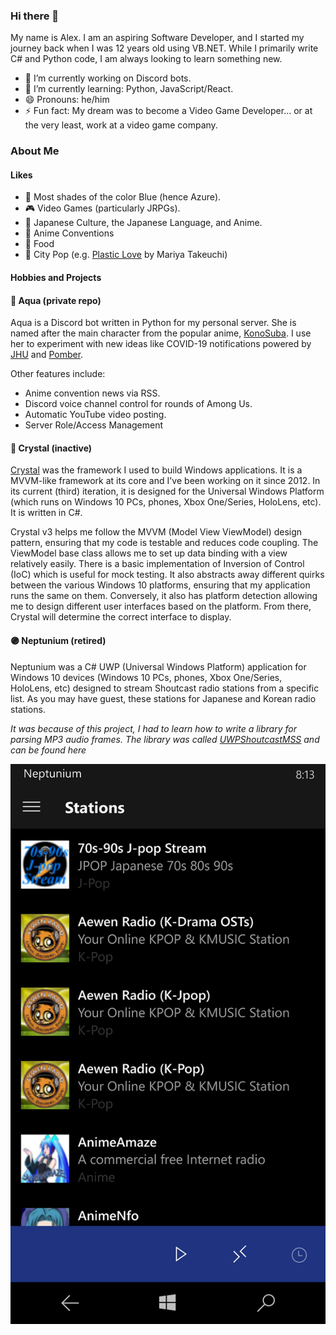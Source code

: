 ### Hi there 👋

My name is Alex. I am an aspiring Software Developer, and I started my journey back when I was 12 years old using VB.NET. While I primarily write C# and Python code, I am always looking to learn something new.

- 🔭 I’m currently working on Discord bots.
- 🌱 I’m currently learning: Python, JavaScript/React.
- 😄 Pronouns: he/him
- ⚡ Fun fact: My dream was to become a Video Game Developer... or at the very least, work at a video game company.

### About Me

#### Likes
- 🔵 Most shades of the color Blue (hence Azure).
- 🎮 Video Games (particularly JRPGs).
- 🗾 Japanese Culture, the Japanese Language, and Anime.
- 🏨 Anime Conventions
- 🍜 Food
- 🎵 City Pop (e.g. [Plastic Love](https://open.spotify.com/track/7rU6Iebxzlvqy5t857bKFq)  by Mariya Takeuchi)

#### Hobbies and Projects
#### 🔵 Aqua (private repo)
Aqua is a Discord bot written in Python for my personal server. She is named after the main character from the popular anime, [KonoSuba](https://en.wikipedia.org/wiki/KonoSuba). I use her to experiment with new ideas like COVID-19 notifications powered by [JHU](https://github.com/CSSEGISandData/COVID-19) and [Pomber](https://github.com/pomber/covid19).

Other features include:
- Anime convention news via RSS.
- Discord voice channel control for rounds of Among Us.
- Automatic YouTube video posting.
- Server Role/Access Management

#### 💎 Crystal (inactive)
[Crystal](https://github.com/AzureKitsune/Crystal) was the framework I used to build Windows applications. It is a MVVM-like framework at its core and I've been working on it since 2012. In its current (third) iteration, it is designed for the Universal Windows Platform (which runs on Windows 10 PCs, phones, Xbox One/Series, HoloLens, etc). It is written in C#.

Crystal v3 helps me follow the MVVM (Model View ViewModel) design pattern, ensuring that my code is testable and reduces code coupling. The ViewModel base class allows me to set up data binding with a view relatively easily. There is a basic implementation of Inversion of Control (IoC) which is useful for mock testing. It also abstracts away different quirks between the various Windows 10 platforms, ensuring that my application runs the same on them. Conversely, it also has platform detection allowing me to design different user interfaces based on the platform. From there, Crystal will determine the correct interface to display.

#### 🟣 Neptunium (retired)
Neptunium was a C# UWP (Universal Windows Platform) application for Windows 10 devices (Windows 10 PCs, phones, Xbox One/Series, HoloLens, etc) designed to stream Shoutcast radio stations from a specific list. As you may have guest, these stations for Japanese and Korean radio stations.

*It was because of this project, I had to learn how to write a library for parsing MP3 audio frames. The library was called [UWPShoutcastMSS](https://github.com/Amrykid/UWPShoutcastMSS) and can be found here*

![img](https://github.com/Amrykid/Neptunium/raw/master/img/win10m/win10m-2_small.png)

<!--
**AzureKitsune/AzureKitsune** is a ✨ _special_ ✨ repository because its `README.md` (this file) appears on your GitHub profile.

Here are some ideas to get you started:

- 🔭 I’m currently working on ...
- 🌱 I’m currently learning ...
- 👯 I’m looking to collaborate on ...
- 🤔 I’m looking for help with ...
- 💬 Ask me about ...
- 📫 How to reach me: ...
- 😄 Pronouns: ...
- ⚡ Fun fact: ...
-->
